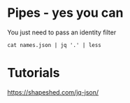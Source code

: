 # Pipes - yes you can
You just need to pass an identity filter
```
cat names.json | jq '.' | less
```

# Tutorials
https://shapeshed.com/jq-json/
